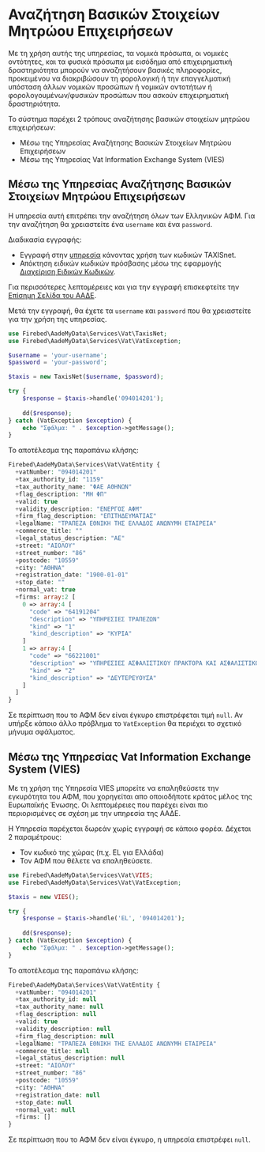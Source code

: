 # Αναζήτηση Βασικών Στοιχείων Μητρώου Επιχειρήσεων

Με τη χρήση αυτής της υπηρεσίας, τα νομικά πρόσωπα, οι νομικές οντότητες,
και τα φυσικά πρόσωπα με εισόδημα από επιχειρηματική δραστηριότητα μπορούν
να αναζητήσουν βασικές πληροφορίες, προκειμένου να διακριβώσουν τη φορολογική 
ή την επαγγελματική υπόσταση άλλων νομικών προσώπων ή νομικών οντοτήτων ή
φορολογουμένων/φυσικών προσώπων που ασκούν επιχειρηματική δραστηριότητα.

Το σύστημα παρέχει 2 τρόπους αναζήτησης βασικών στοιχείων μητρώου επιχειρήσεων:

- Μέσω της Υπηρεσίας Αναζήτησης Βασικών Στοιχείων Μητρώου Επιχειρήσεων
- Μέσω της Υπηρεσίας Vat Information Exchange System (VIES)

## Μέσω της Υπηρεσίας Αναζήτησης Βασικών Στοιχείων Μητρώου Επιχειρήσεων

Η υπηρεσία αυτή επιτρέπει την αναζήτηση όλων των Ελληνικών ΑΦΜ. Για την αναζήτηση
θα χρειαστείτε ένα `username` και ένα `password`.

Διαδικασία εγγραφής:

- Εγγραφή στην [υπηρεσία](https://www1.aade.gr/webtax/wspublicreg/faces/pages/wspublicreg/menu.xhtml) κάνοντας χρήση των κωδικών TAXISnet.
- Απόκτηση ειδικών κωδικών πρόσβασης μέσω της εφαρμογής [Διαχείριση Ειδικών Κωδικών](https://www1.aade.gr/sgsisapps/tokenservices/protected/displayConsole.htm).

Για περισσότερες λεπτομέρειες και για την εγγραφή επισκεφτείτε
την [Επίσημη Σελίδα του ΑΑΔΕ](https://www.aade.gr/anazitisi-basikon-stoiheion-mitrooy-epiheiriseon).

Μετά την εγγραφή, θα έχετε τα `username` και `password` που θα χρειαστείτε για την
χρήση της υπηρεσίας.

```php
use Firebed\AadeMyData\Services\Vat\TaxisNet;
use Firebed\AadeMyData\Services\Vat\VatException;

$username = 'your-username';
$password = 'your-password';

$taxis = new TaxisNet($username, $password);

try {
    $response = $taxis->handle('094014201');
    
    dd($response);
} catch (VatException $exception) {
    echo "Σφάλμα: " . $exception->getMessage();
}
```

Το αποτέλεσμα της παραπάνω κλήσης:

```php
Firebed\AadeMyData\Services\Vat\VatEntity {
  +vatNumber: "094014201"
  +tax_authority_id: "1159"
  +tax_authority_name: "ΦΑΕ ΑΘΗΝΩΝ"
  +flag_description: "ΜΗ ΦΠ"
  +valid: true
  +validity_description: "ΕΝΕΡΓΟΣ ΑΦΜ"
  +firm_flag_description: "ΕΠΙΤΗΔΕΥΜΑΤΙΑΣ"
  +legalName: "ΤΡΑΠΕΖΑ ΕΘΝΙΚΗ ΤΗΣ ΕΛΛΑΔΟΣ ΑΝΩΝΥΜΗ ΕΤΑΙΡΕΙΑ"
  +commerce_title: ""
  +legal_status_description: "ΑΕ"
  +street: "ΑΙΟΛΟΥ"
  +street_number: "86"
  +postcode: "10559"
  +city: "ΑΘΗΝΑ"
  +registration_date: "1900-01-01"
  +stop_date: ""
  +normal_vat: true
  +firms: array:2 [
    0 => array:4 [
      "code" => "64191204"
      "description" => "ΥΠΗΡΕΣΙΕΣ ΤΡΑΠΕΖΩΝ"
      "kind" => "1"
      "kind_description" => "ΚΥΡΙΑ"
    ]
    1 => array:4 [
      "code" => "66221001"
      "description" => "ΥΠΗΡΕΣΙΕΣ ΑΣΦΑΛΙΣΤΙΚΟΥ ΠΡΑΚΤΟΡΑ ΚΑΙ ΑΣΦΑΛΙΣΤΙΚΟΥ ΣΥΜΒΟΥΛΟΥ"
      "kind" => "2"
      "kind_description" => "ΔΕΥΤΕΡΕΥΟΥΣΑ"
    ]
  ]
}
```

Σε περίπτωση που το ΑΦΜ δεν είναι έγκυρο επιστρέφεται τιμή `null`. Αν υπήρξε κάποιο άλλο πρόβλημα το `VatException` θα
περιέχει το σχετικό μήνυμα σφάλματος.

## Μέσω της Υπηρεσίας Vat Information Exchange System (VIES)

Με τη χρήση της Υπηρεσία VIES μπορείτε να επαληθεύσετε την εγκυρότητα του ΑΦΜ, 
που χορηγείται απο οποιοδήποτε κράτος μέλος της Ευρωπαϊκής Ένωσης. Οι λεπτομέρειες
που παρέχει είναι πιο περιορισμένες σε σχέση με την υπηρεσία της ΑΑΔΕ.

Η Υπηρεσία παρέχεται δωρεάν χωρίς εγγραφή σε κάποιο φορέα. Δέχεται 2 παραμέτρους:
- Τον κωδικό της χώρας (π.χ. EL για Ελλάδα)
- Τον ΑΦΜ που θέλετε να επαληθεύσετε.

```php
use Firebed\AadeMyData\Services\Vat\VIES;
use Firebed\AadeMyData\Services\Vat\VatException;

$taxis = new VIES();

try {
    $response = $taxis->handle('EL', '094014201');
    
    dd($response);
} catch (VatException $exception) {
    echo "Σφάλμα: " . $exception->getMessage();
}
```

Το αποτέλεσμα της παραπάνω κλήσης:

```php
Firebed\AadeMyData\Services\Vat\VatEntity {
  +vatNumber: "094014201"
  +tax_authority_id: null
  +tax_authority_name: null
  +flag_description: null
  +valid: true
  +validity_description: null
  +firm_flag_description: null
  +legalName: "ΤΡΑΠΕΖΑ ΕΘΝΙΚΗ ΤΗΣ ΕΛΛΑΔΟΣ ΑΝΩΝΥΜΗ ΕΤΑΙΡΕΙΑ"
  +commerce_title: null
  +legal_status_description: null
  +street: "ΑΙΟΛΟΥ"
  +street_number: "86"
  +postcode: "10559"
  +city: "ΑΘΗΝΑ"
  +registration_date: null
  +stop_date: null
  +normal_vat: null
  +firms: []
}
```

Σε περίπτωση που το ΑΦΜ δεν είναι έγκυρο, η υπηρεσία επιστρέφει `null`.